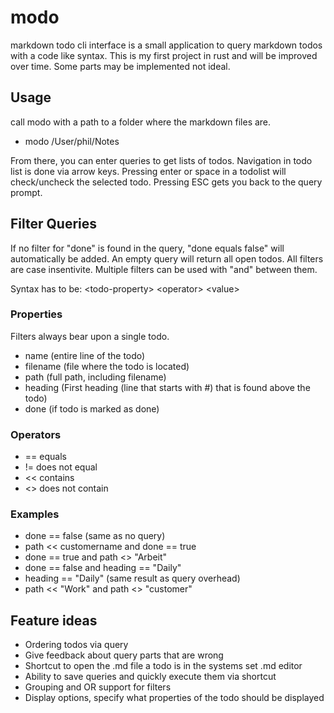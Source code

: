 # modo
markdown todo cli interface is a small application to query markdown todos with a code like syntax.
This is my first project in rust and will be improved over time. Some parts may be implemented not ideal.

## Usage
call modo with a path to a folder where the markdown files are.
- modo /User/phil/Notes

From there, you can enter queries to get lists of todos.
Navigation in todo list is done via arrow keys. Pressing enter or space in a todolist will check/uncheck the selected todo. 
Pressing ESC gets you back to the query prompt.

## Filter Queries
If no filter for "done" is found in the query, "done equals false" will automatically be added.
An empty query will return all open todos. All filters are case insentivite.
Multiple filters can be used with "and" between them.

Syntax has to be: \<todo-property\> \<operator\> \<value\>

### Properties
Filters always bear upon a single todo.
- name (entire line of the todo)
- filename (file where the todo is located)
- path (full path, including filename)
- heading (First heading (line that starts with #) that is found above the todo)
- done (if todo is marked as done)

### Operators
- == equals
- != does not equal
- << contains 
- <> does not contain

### Examples
- done == false (same as no query)
- path << customername and done == true
- done == true and path <> "Arbeit"
- done == false and heading == "Daily"
- heading == "Daily" (same result as query overhead)
- path << "Work" and path <> "customer"

## Feature ideas
- Ordering todos via query 
- Give feedback about query parts that are wrong
- Shortcut to open the .md file a todo is in the systems set .md editor
- Ability to save queries and quickly execute them via shortcut
- Grouping and OR support for filters
- Display options, specify what properties of the todo should be displayed
